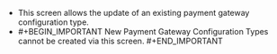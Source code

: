 - This screen allows the update of an existing payment gateway configuration type.
- #+BEGIN_IMPORTANT
  New Payment Gateway Configuration Types cannot be created via this screen.
  #+END_IMPORTANT